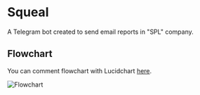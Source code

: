 # Squeal
A Telegram bot created to send email reports in "SPL" company.

## Flowchart
You can comment flowchart with Lucidchart [here](https://www.lucidchart.com/invitations/accept/ba2a8e35-1497-4a8e-b174-49fba4ac5fb7).

![Flowchart](../raw/master/flowchart.png)
